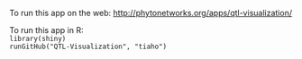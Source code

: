 To run this app on the web: http://phytonetworks.org/apps/qtl-visualization/

To run this app in R:  
`library(shiny)`  
`runGitHub("QTL-Visualization", "tiaho")`